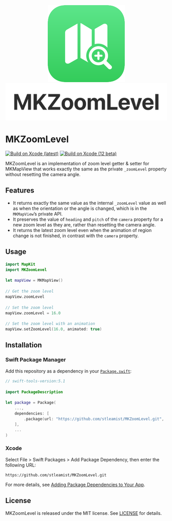 <p align="center">
    <img src="/Docs/Images/MKZoomLevel-Icon.svg">
    <img src="/Docs/Images/MKZoomLevel-Logotype.svg">
</p>

# MKZoomLevel

[![Build on Xcode (latest)](https://github.com/stleamist/MKZoomLevel/workflows/Build%20on%20Xcode%20(latest)/badge.svg)](https://github.com/stleamist/MKZoomLevel/actions?query=workflow%3A%22Build+on+Xcode+%28latest%29%22)
[![Build on Xcode (12 beta)](https://github.com/stleamist/MKZoomLevel/workflows/Build%20on%20Xcode%20(12%20beta)/badge.svg)](https://github.com/stleamist/MKZoomLevel/actions?query=workflow%3A%22Build+on+Xcode+%2812+beta%29%22)

MKZoomLevel is an implementation of zoom level getter & setter for MKMapView that works exactly the same as the private `_zoomLevel` property without resetting the camera angle.

## Features
- It returns exactly the same value as the internal `_zoomLevel` value as well as when the orientation or the angle is changed, which is in the `MKMapView`’s private API.
- It preserves the value of `heading` and `pitch` of the `camera` property for a new zoom level as they are, rather than resetting the camera angle.
- It returns the latest zoom level even when the animation of region change is not finished, in contrast with the `camera` property.

## Usage
```swift
import MapKit
import MKZoomLevel

let mapView = MKMapView()

// Get the zoom level
mapView.zoomLevel

// Set the zoom level
mapView.zoomLevel = 16.0

// Set the zoom level with an animation
mapView.setZoomLevel(16.0, animated: true)
```

## Installation
### Swift Package Manager
Add this repository as a dependency in your [`Package.swift`](https://developer.apple.com/documentation/swift_packages/package):

```swift
// swift-tools-version:5.1

import PackageDescription

let package = Package(
    ...,
    dependencies: [
        .package(url: "https://github.com/stleamist/MKZoomLevel.git", .upToNextMajor(from: "1.0.0"))
    ],
    ...
)
```

### Xcode
Select File \> Swift Packages \> Add Package Dependency, then enter the following URL:

```
https://github.com/stleamist/MKZoomLevel.git
```

For more details, see [Adding Package Dependencies to Your App](https://developer.apple.com/documentation/xcode/adding_package_dependencies_to_your_app).

## License
MKZoomLevel is released under the MIT license. See [LICENSE](/LICENSE) for details.
